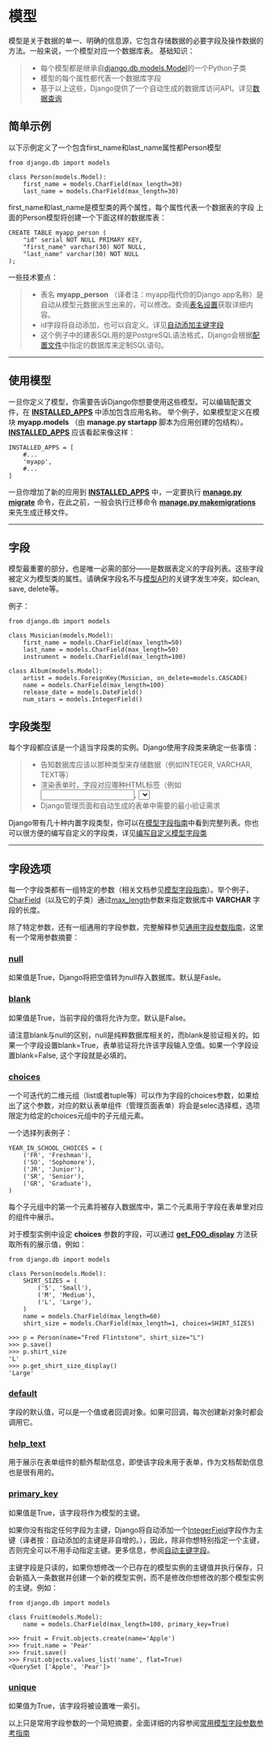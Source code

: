 # 模型

模型是关于数据的单一、明确的信息源，它包含存储数据的必要字段及操作数据的方法。一般来说，一个模型对应一个数据库表。 
基础知识： 
> * 每个模型都是继承自[django.db.models.Model](https://docs.djangoproject.com/zh-hans/2.0/ref/models/instances/#django.db.models.Model)的一个Python子类
> * 模型的每个属性都代表一个数据库字段 
> * 基于以上这些，Django提供了一个自动生成的数据库访问API。详见[数据查询](queries.md)

## <span id="simple-example">简单示例</span>

以下示例定义了一个包含first_name和last_name属性都Person模型 

```
from django.db import models

class Person(models.Model):
	first_name = models.CharField(max_length=30)
	last_name = models.CharField(max_length=30)

```

first_name和last_name是模型类的两个属性，每个属性代表一个数据表的字段 
上面的Person模型将创建一个下面这样的数据库表： 

```
CREATE TABLE myapp_person (
    "id" serial NOT NULL PRIMARY KEY,
    "first_name" varchar(30) NOT NULL,
    "last_name" varchar(30) NOT NULL
);
```

一些技术要点： 
> * 表名 **myapp_person** （译者注：myapp指代你的Django app名称）是自动从模型元数据派生出来的，可以修改。查阅[表名设置](https://docs.djangoproject.com/zh-hans/2.0/ref/models/options/#table-names)获取详细内容。 
> * id字段将自动添加，也可以自定义。详见[自动添加主键字段]() 
> * 这个例子中的建表SQL用的是PostgreSQL语法格式，Django会根据[配置文件]()中指定的数据库来定制SQL语句。 

---

## 使用模型

一旦你定义了模型，你需要告诉Django你想要使用这些模型。可以编辑配置文件，在 **[INSTALLED_APPS](https://docs.djangoproject.com/zh-hans/2.0/ref/settings/#std:setting-INSTALLED_APPS)** 中添加包含应用名称。
举个例子，如果模型定义在模块 **myapp.models** （由 **manage.py startapp** 脚本为应用创建的包结构）。 **[INSTALLED_APPS](https://docs.djangoproject.com/zh-hans/2.0/ref/settings/#std:setting-INSTALLED_APPS)** 应该看起来像这样：

```
INSTALLED_APPS = [
    #...
    'myapp',
    #...
]
```

一旦你增加了新的应用到 **[INSTALLED_APPS](https://docs.djangoproject.com/zh-hans/2.0/ref/settings/#std:setting-INSTALLED_APPS)** 中，一定要执行 **[manage.py migrate](https://docs.djangoproject.com/zh-hans/2.0/ref/django-admin/#django-admin-migrate)** 命令，在此之前，一般会执行迁移命令 **[manage.py makemigrations](https://docs.djangoproject.com/zh-hans/2.0/ref/django-admin/#django-admin-makemigrations)** 来先生成迁移文件。 

---

## 字段

模型最重要的部分，也是唯一必需的部分——是数据表定义的字段列表。这些字段被定义为模型类的属性。请确保字段名不与[模型API](https://docs.djangoproject.com/zh-hans/2.0/ref/models/instances/)的关键字发生冲突，如clean, save, delete等。


例子：

```
from django.db import models

class Musician(models.Model):
    first_name = models.CharField(max_length=50)
    last_name = models.CharField(max_length=50)
    instrument = models.CharField(max_length=100)

class Album(models.Model):
    artist = models.ForeignKey(Musician, on_delete=models.CASCADE)
    name = models.CharField(max_length=100)
    release_date = models.DateField()
    num_stars = models.IntegerField()
```

## 字段类型

每个字段都应该是一个适当字段类的实例。Django使用字段类来确定一些事情：
> * 告知数据库应该以那种类型来存储数据（例如INTEGER, VARCHAR, TEXT等） 
> * 渲染表单时，字段对应哪种HTML标签（例如<input type="text">, <select>等） 
> * Django管理页面和自动生成的表单中需要的最小验证需求 

Django带有几十种内置字段类型，你可以在[模型字段指南](https://docs.djangoproject.com/en/2.0/ref/models/fields/#model-field-types)中看到完整列表。你也可以很方便的编写自定义的字段类，详见[编写自定义模型字段类](https://docs.djangoproject.com/en/2.0/howto/custom-model-fields/)

---

## 字段选项

每一个字段类都有一组特定的参数（相关文档参见[模型字段指南](https://docs.djangoproject.com/en/2.0/ref/models/fields/#model-field-types)）。举个例子，[CharField](https://docs.djangoproject.com/en/2.0/ref/models/fields/#django.db.models.CharField)（以及它的子类）通过[max_length](https://docs.djangoproject.com/en/2.0/ref/models/fields/#django.db.models.CharField.max_length)参数来指定数据库中 **VARCHAR** 字段的长度。

除了特定参数，还有一组通用的字段参数，完整解释参见[通用字段参数指南](https://docs.djangoproject.com/en/2.0/ref/models/fields/#common-model-field-options)，这里有一个常用参数摘要：

### [null](https://docs.djangoproject.com/en/2.0/ref/models/fields/#django.db.models.Field.null)

如果值是True，Django将把空值转为null存入数据库。默认是Fasle。

### [blank](https://docs.djangoproject.com/en/2.0/ref/models/fields/#django.db.models.Field.blank)

如果值是True，当前字段的值将允许为空。默认是False。

请注意blank与null的区别，null是纯粹数据库相关的，而blank是验证相关的。如果一个字段设置blank=True，表单验证将允许该字段输入空值。如果一个字段设置blank=False, 这个字段就是必填的。

### [choices](https://docs.djangoproject.com/en/2.0/ref/models/fields/#django.db.models.Field.choices)

一个可迭代的二维元组（list或者tuple等）可以作为字段的choices参数，如果给出了这个参数，对应的默认表单组件（管理页面表单）将会是selec选择框，选项限定为给定的choices元组中的子元组元素。

一个选择列表例子：

```
YEAR_IN_SCHOOL_CHOICES = (
    ('FR', 'Freshman'),
    ('SO', 'Sophomore'),
    ('JR', 'Junior'),
    ('SR', 'Senior'),
    ('GR', 'Graduate'),
)
```

每个子元组中的第一个元素将被存入数据库中，第二个元素用于字段在表单里对应的组件中展示。

对于模型实例中设定 **choices** 参数的字段，可以通过 **[get_FOO_display](https://docs.djangoproject.com/en/2.0/ref/models/instances/#django.db.models.Model.get_FOO_display)** 方法获取所有的展示值，例如：

```
from django.db import models

class Person(models.Model):
    SHIRT_SIZES = (
        ('S', 'Small'),
        ('M', 'Medium'),
        ('L', 'Large'),
    )
    name = models.CharField(max_length=60)
    shirt_size = models.CharField(max_length=1, choices=SHIRT_SIZES)
```

```
>>> p = Person(name="Fred Flintstone", shirt_size="L")
>>> p.save()
>>> p.shirt_size
'L'
>>> p.get_shirt_size_display()
'Large'
```

### [default](https://docs.djangoproject.com/en/2.0/ref/models/fields/#django.db.models.Field.default)

字段的默认值，可以是一个值或者回调对象。如果可回调，每次创建新对象时都会调用它。

### [help_text](https://docs.djangoproject.com/en/2.0/ref/models/fields/#django.db.models.Field.help_text)

用于展示在表单组件的额外帮助信息，即使该字段未用于表单，作为文档帮助信息也是很有用的。

### [primary_key](https://docs.djangoproject.com/en/2.0/ref/models/fields/#django.db.models.Field.primary_key)

如果值是True，该字段将作为模型的主键。

如果你没有指定任何字段为主键，Django将自动添加一个[IntegerField](https://docs.djangoproject.com/en/2.0/ref/models/fields/#django.db.models.IntegerField)字段作为主键（译者按：自动添加的主键是非自增的。），因此，除非你想特别指定一个主键，否则完全可以不用手动指定主键。更多信息，参阅[自动主键字段](https://docs.djangoproject.com/en/2.0/topics/db/models/#automatic-primary-key-fields)。

主键字段是只读的，如果你想修改一个已存在的模型实例的主键值并执行保存，只会新插入一条数据并创建一个新的模型实例，而不是修改你想修改的那个模型实例的主键。例如：

```
from django.db import models

class Fruit(models.Model):
    name = models.CharField(max_length=100, primary_key=True)
```

```
>>> fruit = Fruit.objects.create(name='Apple')
>>> fruit.name = 'Pear'
>>> fruit.save()
>>> Fruit.objects.values_list('name', flat=True)
<QuerySet ['Apple', 'Pear']>
```

### [unique](https://docs.djangoproject.com/en/2.0/ref/models/fields/#django.db.models.Field.unique)

如果值为True，该字段将被设置唯一索引。

以上只是常用字段参数的一个简短摘要，全面详细的内容参阅[常用模型字段参数参考指南](https://docs.djangoproject.com/en/2.0/ref/models/fields/#common-model-field-options)
















